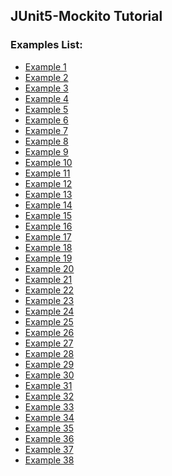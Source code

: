 ## JUnit5-Mockito Tutorial
### Examples List:
* [Example 1][1]
* [Example 2][2]
* [Example 3][2]
* [Example 4][2]
* [Example 5][2]
* [Example 6][2]
* [Example 7][2]
* [Example 8][2]
* [Example 9][3]
* [Example 10][4]
* [Example 11][5]
* [Example 12][6]
* [Example 13][7]
* [Example 14][8]
* [Example 15][9]
* [Example 16][10]
* [Example 17][11]
* [Example 18][12]
* [Example 19][13]
* [Example 20][14]
* [Example 21][15]
* [Example 22][16]
* [Example 23][17]
* [Example 24][18]
* [Example 25][19]
* [Example 26][20]
* [Example 27][21]
* [Example 28][22]
* [Example 29][23]
* [Example 30][2]
* [Example 31][24]
* [Example 32][25]
* [Example 33][26]
* [Example 34][27]
* [Example 35][28]
* [Example 36][29]
* [Example 37][30]
* [Example 38][30]

[1]: build.gradle
[2]: src/test/java/com/chameleon/junit5mockito/service/MappingServiceImplRequestTest.java
[3]: src/test/java/com/chameleon/junit5mockito/examples/DisplayNameGenerationExample.java
[4]: src/test/java/com/chameleon/junit5mockito/examples/AssumptionsExamples.java
[5]: src/test/java/com/chameleon/junit5mockito/examples/condition/OSConditionalExamples.java
[6]: src/test/java/com/chameleon/junit5mockito/examples/condition/JREConditionalExamples.java
[7]: src/test/java/com/chameleon/junit5mockito/examples/condition/JVMPropertiesConditionalExamples.java
[8]: src/test/java/com/chameleon/junit5mockito/examples/condition/EnvironmentConditionalExamples.java
[9]: src/test/java/com/chameleon/junit5mockito/examples/condition/CustomConditionalExamples.java
[10]: src/test/java/com/chameleon/junit5mockito/examples/OrderExamples.java
[11]: src/test/java/com/chameleon/junit5mockito/service/ReadFromDBServiceImplTest.java
[12]: src/test/java/com/chameleon/junit5mockito/examples/TestInfoExamples.java
[13]: src/test/java/com/chameleon/junit5mockito/examples/TestReporterExamples.java
[14]: src/test/java/com/chameleon/junit5mockito/examples/TestInterfaceExamples.java
[15]: src/test/java/com/chameleon/junit5mockito/examples/RepeatedTestsExamples.java
[16]: src/test/java/com/chameleon/junit5mockito/examples/parametrized/ArgumentsSourceExamples.java
[17]: src/test/java/com/chameleon/junit5mockito/examples/parametrized/CsvFileSourceExamples.java
[18]: src/test/java/com/chameleon/junit5mockito/examples/parametrized/CsvSourceExamples.java
[19]: src/test/java/com/chameleon/junit5mockito/examples/parametrized/ValueSourceExamples.java
[20]: src/test/java/com/chameleon/junit5mockito/examples/parametrized/NullAndEmptySourceExamples.java
[21]: src/test/java/com/chameleon/junit5mockito/examples/parametrized/EnumSourceExamples.java
[22]: src/test/java/com/chameleon/junit5mockito/examples/parametrized/MethodSourceExamples.java
[23]: src/test/java/com/chameleon/junit5mockito/examples/parametrized/ArgumentsAggregatorExamples.java
[24]: src/test/java/com/chameleon/junit5mockito/examples/TimeoutExamples.java
[25]: src/test/java/com/chameleon/junit5mockito/examples/ParallelExecutionExample.java
[26]: src/test/java/com/chameleon/junit5mockito/examples/TempDirExamples.java
[27]: 1
[28]: src/test/java/com/chameleon/junit5mockito/mockito/ManualMockCreationExamples.java
[29]: src/test/java/com/chameleon/junit5mockito/mockito/AnnotationMockCreationExamples.java
[30]: src/test/java/com/chameleon/junit5mockito/service/MappingServiceImplResponseTest.java
